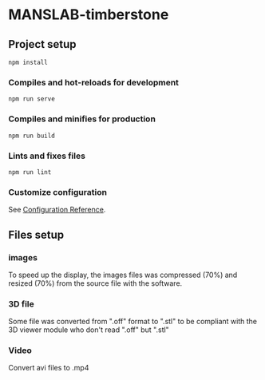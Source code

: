 # MANSLAB-timberstone

## Project setup

```
npm install
```

### Compiles and hot-reloads for development

```
npm run serve
```

### Compiles and minifies for production

```
npm run build
```

### Lints and fixes files

```
npm run lint
```

### Customize configuration

See [Configuration Reference](https://cli.vuejs.org/config/).

## Files setup

### images

To speed up the display, the images files was compressed (70%) and resized (70%) from the source file with the software.

### 3D file

Some file was converted from ".off" format to ".stl" to be compliant with the 3D viewer module who don't read ".off" but ".stl"

### Video

Convert avi files to .mp4
